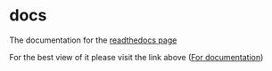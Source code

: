 # docs

The documentation for the [readthedocs page](https://discordwebhook.readthedocs.io/en/latest/)

For the best view of it please visit the link above ([For documentation](https://discordwebhook.readthedocs.io/en/latest/))
